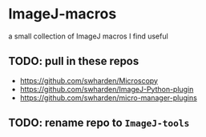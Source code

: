 # ImageJ-macros
a small collection of ImageJ macros I find useful

## TODO: pull in these repos
* https://github.com/swharden/Microscopy
* https://github.com/swharden/ImageJ-Python-plugin
* https://github.com/swharden/micro-manager-plugins

## TODO: rename repo to `ImageJ-tools`
